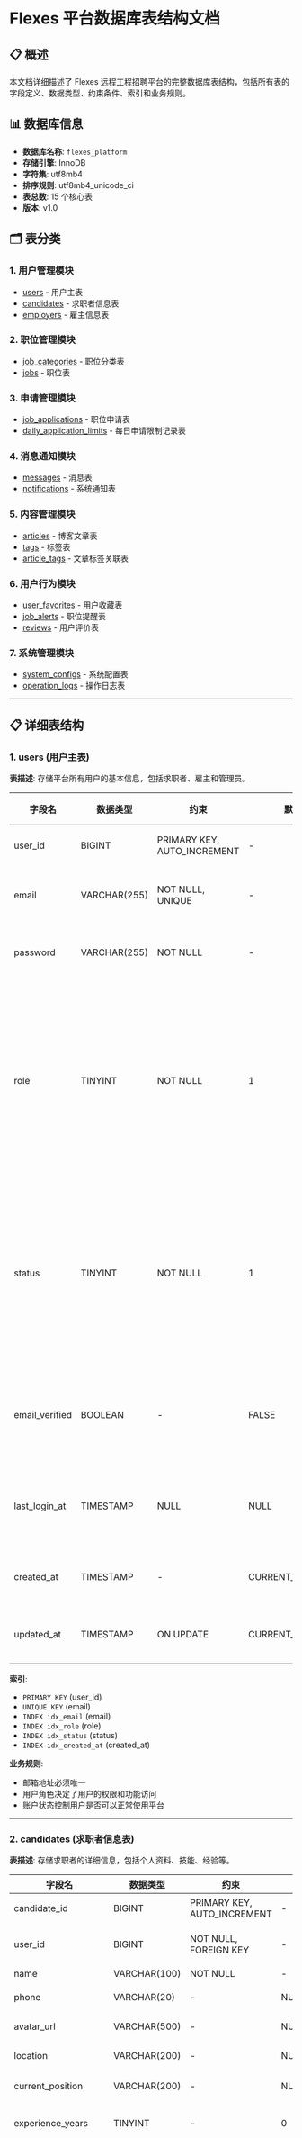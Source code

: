 # Flexes 平台数据库表结构文档

## 📋 概述

本文档详细描述了 Flexes 远程工程招聘平台的完整数据库表结构，包括所有表的字段定义、数据类型、约束条件、索引和业务规则。

## 📊 数据库信息

- **数据库名称**: `flexes_platform`
- **存储引擎**: InnoDB
- **字符集**: utf8mb4
- **排序规则**: utf8mb4_unicode_ci
- **表总数**: 15 个核心表
- **版本**: v1.0

## 🗂️ 表分类

### 1. 用户管理模块
- [users](#1-users-用户主表) - 用户主表
- [candidates](#2-candidates-求职者信息表) - 求职者信息表
- [employers](#3-employers-雇主信息表) - 雇主信息表

### 2. 职位管理模块
- [job_categories](#4-job_categories-职位分类表) - 职位分类表
- [jobs](#5-jobs-职位表) - 职位表

### 3. 申请管理模块
- [job_applications](#6-job_applications-职位申请表) - 职位申请表
- [daily_application_limits](#7-daily_application_limits-每日申请限制记录表) - 每日申请限制记录表

### 4. 消息通知模块
- [messages](#8-messages-消息表) - 消息表
- [notifications](#9-notifications-系统通知表) - 系统通知表

### 5. 内容管理模块
- [articles](#10-articles-博客文章表) - 博客文章表
- [tags](#11-tags-标签表) - 标签表
- [article_tags](#12-article_tags-文章标签关联表) - 文章标签关联表

### 6. 用户行为模块
- [user_favorites](#13-user_favorites-用户收藏表) - 用户收藏表
- [job_alerts](#14-job_alerts-职位提醒表) - 职位提醒表
- [reviews](#15-reviews-用户评价表) - 用户评价表

### 7. 系统管理模块
- [system_configs](#16-system_configs-系统配置表) - 系统配置表
- [operation_logs](#17-operation_logs-操作日志表) - 操作日志表

---

## 📋 详细表结构

### 1. users (用户主表)

**表描述**: 存储平台所有用户的基本信息，包括求职者、雇主和管理员。

| 字段名 | 数据类型 | 约束 | 默认值 | 描述 |
|--------|----------|------|--------|------|
| user_id | BIGINT | PRIMARY KEY, AUTO_INCREMENT | - | 用户ID |
| email | VARCHAR(255) | NOT NULL, UNIQUE | - | 邮箱地址 |
| password | VARCHAR(255) | NOT NULL | - | 密码哈希 |
| role | TINYINT | NOT NULL | 1 | 用户角色: 0-管理员, 1-求职者, 2-雇主 |
| status | TINYINT | NOT NULL | 1 | 账户状态: 0-禁用, 1-正常, 2-待验证 |
| email_verified | BOOLEAN | - | FALSE | 邮箱是否已验证 |
| last_login_at | TIMESTAMP | NULL | NULL | 最后登录时间 |
| created_at | TIMESTAMP | - | CURRENT_TIMESTAMP | 创建时间 |
| updated_at | TIMESTAMP | ON UPDATE | CURRENT_TIMESTAMP | 更新时间 |

**索引**:
- `PRIMARY KEY` (user_id)
- `UNIQUE KEY` (email)
- `INDEX idx_email` (email)
- `INDEX idx_role` (role)
- `INDEX idx_status` (status)
- `INDEX idx_created_at` (created_at)

**业务规则**:
- 邮箱地址必须唯一
- 用户角色决定了用户的权限和功能访问
- 账户状态控制用户是否可以正常使用平台

---

### 2. candidates (求职者信息表)

**表描述**: 存储求职者的详细信息，包括个人资料、技能、经验等。

| 字段名 | 数据类型 | 约束 | 默认值 | 描述 |
|--------|----------|------|--------|------|
| candidate_id | BIGINT | PRIMARY KEY, AUTO_INCREMENT | - | 求职者ID |
| user_id | BIGINT | NOT NULL, FOREIGN KEY | - | 关联用户ID |
| name | VARCHAR(100) | NOT NULL | - | 姓名 |
| phone | VARCHAR(20) | - | NULL | 手机号 |
| avatar_url | VARCHAR(500) | - | NULL | 头像URL |
| location | VARCHAR(200) | - | NULL | 所在地 |
| current_position | VARCHAR(200) | - | NULL | 当前职位 |
| experience_years | TINYINT | - | 0 | 工作经验年数 |
| education_level | TINYINT | - | NULL | 教育水平: 1-高中, 2-专科, 3-本科, 4-硕士, 5-博士 |
| expected_salary_min | INT | - | NULL | 期望薪资最低值 |
| expected_salary_max | INT | - | NULL | 期望薪资最高值 |
| job_status | TINYINT | - | 1 | 求职状态: 0-不找工作, 1-看机会, 2-急找工作 |
| resume_url | VARCHAR(500) | - | NULL | 简历文件URL |
| bio | TEXT | - | NULL | 个人简介 |
| skills | JSON | - | NULL | 技能标签JSON |
| created_at | TIMESTAMP | - | CURRENT_TIMESTAMP | 创建时间 |
| updated_at | TIMESTAMP | ON UPDATE | CURRENT_TIMESTAMP | 更新时间 |

**外键约束**:
- `FOREIGN KEY (user_id) REFERENCES users(user_id) ON DELETE CASCADE`

**索引**:
- `PRIMARY KEY` (candidate_id)
- `INDEX idx_user_id` (user_id)
- `INDEX idx_location` (location)
- `INDEX idx_experience` (experience_years)
- `INDEX idx_job_status` (job_status)

**业务规则**:
- 每个用户只能有一个求职者档案
- 技能信息以JSON格式存储，支持灵活的技能标签
- 求职状态影响职位推荐和搜索结果

---

### 3. employers (雇主信息表)

**表描述**: 存储雇主公司的详细信息，包括公司资料、联系方式等。

| 字段名 | 数据类型 | 约束 | 默认值 | 描述 |
|--------|----------|------|--------|------|
| employer_id | BIGINT | PRIMARY KEY, AUTO_INCREMENT | - | 雇主ID |
| user_id | BIGINT | NOT NULL, FOREIGN KEY | - | 关联用户ID |
| company_name | VARCHAR(200) | NOT NULL | - | 公司名称 |
| company_logo | VARCHAR(500) | - | NULL | 公司Logo URL |
| industry | VARCHAR(100) | - | NULL | 所属行业 |
| company_size | TINYINT | - | NULL | 公司规模: 1-1-10人, 2-11-50人, 3-51-200人, 4-201-1000人, 5-1000+人 |
| founded_year | YEAR | - | NULL | 成立年份 |
| website | VARCHAR(300) | - | NULL | 公司官网 |
| location | VARCHAR(200) | - | NULL | 公司地址 |
| description | TEXT | - | NULL | 公司简介 |
| contact_person | VARCHAR(100) | - | NULL | 联系人姓名 |
| contact_phone | VARCHAR(20) | - | NULL | 联系电话 |
| verified | BOOLEAN | - | FALSE | 是否已认证 |
| created_at | TIMESTAMP | - | CURRENT_TIMESTAMP | 创建时间 |
| updated_at | TIMESTAMP | ON UPDATE | CURRENT_TIMESTAMP | 更新时间 |

**外键约束**:
- `FOREIGN KEY (user_id) REFERENCES users(user_id) ON DELETE CASCADE`

**索引**:
- `PRIMARY KEY` (employer_id)
- `INDEX idx_user_id` (user_id)
- `INDEX idx_company_name` (company_name)
- `INDEX idx_industry` (industry)
- `INDEX idx_verified` (verified)

**业务规则**:
- 每个用户只能有一个雇主档案
- 认证状态影响职位发布权限和可信度
- 公司信息用于职位展示和候选人筛选

---

### 4. job_categories (职位分类表)

**表描述**: 存储职位分类信息，用于职位归类和筛选。

| 字段名 | 数据类型 | 约束 | 默认值 | 描述 |
|--------|----------|------|--------|------|
| category_id | INT | PRIMARY KEY, AUTO_INCREMENT | - | 分类ID |
| name | VARCHAR(100) | NOT NULL | - | 分类名称 |
| slug | VARCHAR(100) | NOT NULL, UNIQUE | - | 分类标识 |
| description | TEXT | - | NULL | 分类描述 |
| sort_order | INT | - | 0 | 排序权重 |
| status | TINYINT | - | 1 | 状态: 0-禁用, 1-启用 |
| created_at | TIMESTAMP | - | CURRENT_TIMESTAMP | 创建时间 |

**索引**:
- `PRIMARY KEY` (category_id)
- `UNIQUE KEY` (slug)
- `INDEX idx_slug` (slug)
- `INDEX idx_status` (status)
- `INDEX idx_sort_order` (sort_order)

**业务规则**:
- 分类标识(slug)必须唯一，用于URL友好的分类访问
- 排序权重控制分类在前端的显示顺序
- 状态控制分类是否在前端显示

---

### 5. jobs (职位表)

**表描述**: 存储职位信息，包括职位详情、要求、薪资等核心信息。

| 字段名 | 数据类型 | 约束 | 默认值 | 描述 |
|--------|----------|------|--------|------|
| job_id | BIGINT | PRIMARY KEY, AUTO_INCREMENT | - | 职位ID |
| employer_id | BIGINT | NOT NULL, FOREIGN KEY | - | 发布雇主ID |
| category_id | INT | FOREIGN KEY | NULL | 职位分类ID |
| title | VARCHAR(200) | NOT NULL | - | 职位标题 |
| description | TEXT | NOT NULL | - | 职位描述 |
| requirements | TEXT | - | NULL | 职位要求 |
| responsibilities | TEXT | - | NULL | 工作职责 |
| skills_required | JSON | - | NULL | 必需技能JSON |
| skills_preferred | JSON | - | NULL | 优先技能JSON |
| employment_type | TINYINT | NOT NULL | - | 工作类型: 1-全职, 2-兼职, 3-合同工, 4-实习 |
| experience_level | TINYINT | - | NULL | 经验要求: 1-应届生, 2-初级, 3-中级, 4-高级, 5-专家 |
| education_level | TINYINT | - | NULL | 学历要求: 1-不限, 2-高中, 3-专科, 4-本科, 5-硕士, 6-博士 |
| salary_min | INT | - | NULL | 薪资最低值 |
| salary_max | INT | - | NULL | 薪资最高值 |
| salary_currency | VARCHAR(10) | - | 'USD' | 薪资币种 |
| location | VARCHAR(200) | - | NULL | 工作地点 |
| remote_type | TINYINT | - | 1 | 远程类型: 1-完全远程, 2-混合办公, 3-现场办公 |
| benefits | TEXT | - | NULL | 福利待遇 |
| application_deadline | DATE | - | NULL | 申请截止日期 |
| status | TINYINT | - | 0 | 职位状态: 0-待审核, 1-招聘中, 2-暂停, 3-已关闭 |
| view_count | INT | - | 0 | 浏览次数 |
| application_count | INT | - | 0 | 申请次数 |
| featured | BOOLEAN | - | FALSE | 是否精选职位 |
| created_at | TIMESTAMP | - | CURRENT_TIMESTAMP | 创建时间 |
| updated_at | TIMESTAMP | ON UPDATE | CURRENT_TIMESTAMP | 更新时间 |

**外键约束**:
- `FOREIGN KEY (employer_id) REFERENCES employers(employer_id) ON DELETE CASCADE`
- `FOREIGN KEY (category_id) REFERENCES job_categories(category_id) ON DELETE SET NULL`

**索引**:
- `PRIMARY KEY` (job_id)
- `INDEX idx_employer_id` (employer_id)
- `INDEX idx_category_id` (category_id)
- `INDEX idx_status` (status)
- `INDEX idx_created_at` (created_at)
- `INDEX idx_location` (location)
- `INDEX idx_employment_type` (employment_type)
- `INDEX idx_experience_level` (experience_level)
- `INDEX idx_featured` (featured)
- `FULLTEXT idx_title_description` (title, description)

**业务规则**:
- 职位必须关联到有效的雇主
- 技能要求以JSON格式存储，支持灵活的技能匹配
- 全文搜索索引支持职位标题和描述的快速搜索
- 精选职位在搜索结果中优先显示

---

### 6. job_applications (职位申请表)

**表描述**: 存储求职者的职位申请记录，包括申请状态和雇主反馈。

| 字段名 | 数据类型 | 约束 | 默认值 | 描述 |
|--------|----------|------|--------|------|
| application_id | BIGINT | PRIMARY KEY, AUTO_INCREMENT | - | 申请ID |
| job_id | BIGINT | NOT NULL, FOREIGN KEY | - | 职位ID |
| candidate_id | BIGINT | NOT NULL, FOREIGN KEY | - | 求职者ID |
| cover_letter | TEXT | - | NULL | 求职信 |
| resume_url | VARCHAR(500) | - | NULL | 简历URL |
| status | TINYINT | - | 1 | 申请状态: 1-已提交, 2-已查看, 3-面试中, 4-已拒绝, 5-已录用 |
| employer_notes | TEXT | - | NULL | 雇主备注 |
| applied_at | TIMESTAMP | - | CURRENT_TIMESTAMP | 申请时间 |
| updated_at | TIMESTAMP | ON UPDATE | CURRENT_TIMESTAMP | 更新时间 |

**外键约束**:
- `FOREIGN KEY (job_id) REFERENCES jobs(job_id) ON DELETE CASCADE`
- `FOREIGN KEY (candidate_id) REFERENCES candidates(candidate_id) ON DELETE CASCADE`

**索引**:
- `PRIMARY KEY` (application_id)
- `UNIQUE KEY uk_job_candidate` (job_id, candidate_id) - 防止重复申请
- `INDEX idx_job_id` (job_id)
- `INDEX idx_candidate_id` (candidate_id)
- `INDEX idx_status` (status)
- `INDEX idx_applied_at` (applied_at)

**业务规则**:
- 同一求职者不能重复申请同一职位
- 申请状态变更会触发通知机制
- 雇主可以添加备注信息用于内部管理

---

### 7. daily_application_limits (每日申请限制记录表)

**表描述**: 记录求职者每日申请次数，用于实施申请频率限制。

| 字段名 | 数据类型 | 约束 | 默认值 | 描述 |
|--------|----------|------|--------|------|
| limit_id | BIGINT | PRIMARY KEY, AUTO_INCREMENT | - | 记录ID |
| candidate_id | BIGINT | NOT NULL, FOREIGN KEY | - | 求职者ID |
| application_date | DATE | NOT NULL | - | 申请日期 |
| application_count | INT | - | 0 | 当日申请次数 |
| created_at | TIMESTAMP | - | CURRENT_TIMESTAMP | 创建时间 |
| updated_at | TIMESTAMP | ON UPDATE | CURRENT_TIMESTAMP | 更新时间 |

**外键约束**:
- `FOREIGN KEY (candidate_id) REFERENCES candidates(candidate_id) ON DELETE CASCADE`

**索引**:
- `PRIMARY KEY` (limit_id)
- `UNIQUE KEY uk_candidate_date` (candidate_id, application_date)
- `INDEX idx_application_date` (application_date)

**业务规则**:
- 每个求职者每天的申请记录唯一
- 系统配置中定义每日申请上限
- 自动清理过期记录以节省存储空间

---

### 8. messages (消息表)

**表描述**: 存储用户之间的消息通信记录，包括面试邀请、工作邀请等。

| 字段名 | 数据类型 | 约束 | 默认值 | 描述 |
|--------|----------|------|--------|------|
| message_id | BIGINT | PRIMARY KEY, AUTO_INCREMENT | - | 消息ID |
| sender_id | BIGINT | NOT NULL, FOREIGN KEY | - | 发送者用户ID |
| receiver_id | BIGINT | NOT NULL, FOREIGN KEY | - | 接收者用户ID |
| message_type | TINYINT | - | 1 | 消息类型: 1-普通消息, 2-面试邀请, 3-工作邀请, 4-系统通知 |
| subject | VARCHAR(200) | - | NULL | 消息主题 |
| content | TEXT | NOT NULL | - | 消息内容 |
| read_status | BOOLEAN | - | FALSE | 是否已读 |
| read_at | TIMESTAMP | NULL | NULL | 阅读时间 |
| created_at | TIMESTAMP | - | CURRENT_TIMESTAMP | 创建时间 |

**外键约束**:
- `FOREIGN KEY (sender_id) REFERENCES users(user_id) ON DELETE CASCADE`
- `FOREIGN KEY (receiver_id) REFERENCES users(user_id) ON DELETE CASCADE`

**索引**:
- `PRIMARY KEY` (message_id)
- `INDEX idx_sender_id` (sender_id)
- `INDEX idx_receiver_id` (receiver_id)
- `INDEX idx_message_type` (message_type)
- `INDEX idx_read_status` (read_status)
- `INDEX idx_created_at` (created_at)

**业务规则**:
- 消息类型决定了消息的处理方式和显示样式
- 已读状态和时间用于消息管理和统计
- 支持不同类型的消息模板

---

### 9. notifications (系统通知表)

**表描述**: 存储系统生成的通知信息，如申请状态更新、职位匹配等。

| 字段名 | 数据类型 | 约束 | 默认值 | 描述 |
|--------|----------|------|--------|------|
| notification_id | BIGINT | PRIMARY KEY, AUTO_INCREMENT | - | 通知ID |
| user_id | BIGINT | NOT NULL, FOREIGN KEY | - | 用户ID |
| type | VARCHAR(50) | NOT NULL | - | 通知类型 |
| title | VARCHAR(200) | NOT NULL | - | 通知标题 |
| content | TEXT | - | NULL | 通知内容 |
| data | JSON | - | NULL | 相关数据JSON |
| read_status | BOOLEAN | - | FALSE | 是否已读 |
| read_at | TIMESTAMP | NULL | NULL | 阅读时间 |
| created_at | TIMESTAMP | - | CURRENT_TIMESTAMP | 创建时间 |

**外键约束**:
- `FOREIGN KEY (user_id) REFERENCES users(user_id) ON DELETE CASCADE`

**索引**:
- `PRIMARY KEY` (notification_id)
- `INDEX idx_user_id` (user_id)
- `INDEX idx_type` (type)
- `INDEX idx_read_status` (read_status)
- `INDEX idx_created_at` (created_at)

**业务规则**:
- 通知类型用于分类和过滤不同类型的通知
- JSON数据字段存储通知相关的结构化信息
- 支持批量标记已读和自动清理机制

---

### 10. articles (博客文章表)

**表描述**: 存储平台博客文章，用于内容营销和用户教育。

| 字段名 | 数据类型 | 约束 | 默认值 | 描述 |
|--------|----------|------|--------|------|
| article_id | BIGINT | PRIMARY KEY, AUTO_INCREMENT | - | 文章ID |
| author_id | BIGINT | NOT NULL, FOREIGN KEY | - | 作者用户ID |
| title | VARCHAR(300) | NOT NULL | - | 文章标题 |
| slug | VARCHAR(300) | NOT NULL, UNIQUE | - | 文章标识 |
| content | LONGTEXT | NOT NULL | - | 文章内容 |
| excerpt | TEXT | - | NULL | 文章摘要 |
| featured_image | VARCHAR(500) | - | NULL | 特色图片URL |
| status | TINYINT | - | 0 | 文章状态: 0-草稿, 1-已发布, 2-已下线 |
| view_count | INT | - | 0 | 浏览次数 |
| published_at | TIMESTAMP | NULL | NULL | 发布时间 |
| created_at | TIMESTAMP | - | CURRENT_TIMESTAMP | 创建时间 |
| updated_at | TIMESTAMP | ON UPDATE | CURRENT_TIMESTAMP | 更新时间 |

**外键约束**:
- `FOREIGN KEY (author_id) REFERENCES users(user_id) ON DELETE CASCADE`

**索引**:
- `PRIMARY KEY` (article_id)
- `UNIQUE KEY` (slug)
- `INDEX idx_author_id` (author_id)
- `INDEX idx_slug` (slug)
- `INDEX idx_status` (status)
- `INDEX idx_published_at` (published_at)
- `FULLTEXT idx_title_content` (title, content)

**业务规则**:
- 文章标识(slug)必须唯一，用于SEO友好的URL
- 全文搜索索引支持文章内容的快速搜索
- 发布状态控制文章的可见性

---

### 11. tags (标签表)

**表描述**: 存储系统中的各种标签，包括技能标签、行业标签和文章标签。

| 字段名 | 数据类型 | 约束 | 默认值 | 描述 |
|--------|----------|------|--------|------|
| tag_id | INT | PRIMARY KEY, AUTO_INCREMENT | - | 标签ID |
| name | VARCHAR(100) | NOT NULL, UNIQUE | - | 标签名称 |
| slug | VARCHAR(100) | NOT NULL, UNIQUE | - | 标签标识 |
| type | TINYINT | - | 1 | 标签类型: 1-技能标签, 2-行业标签, 3-文章标签 |
| usage_count | INT | - | 0 | 使用次数 |
| created_at | TIMESTAMP | - | CURRENT_TIMESTAMP | 创建时间 |

**索引**:
- `PRIMARY KEY` (tag_id)
- `UNIQUE KEY` (name)
- `UNIQUE KEY` (slug)
- `INDEX idx_name` (name)
- `INDEX idx_slug` (slug)
- `INDEX idx_type` (type)
- `INDEX idx_usage_count` (usage_count)

**业务规则**:
- 标签名称和标识必须唯一
- 使用次数用于标签热度排序
- 不同类型的标签用于不同的业务场景

---

### 12. article_tags (文章标签关联表)

**表描述**: 文章和标签的多对多关联表。

| 字段名 | 数据类型 | 约束 | 默认值 | 描述 |
|--------|----------|------|--------|------|
| article_id | BIGINT | NOT NULL, FOREIGN KEY | - | 文章ID |
| tag_id | INT | NOT NULL, FOREIGN KEY | - | 标签ID |

**外键约束**:
- `FOREIGN KEY (article_id) REFERENCES articles(article_id) ON DELETE CASCADE`
- `FOREIGN KEY (tag_id) REFERENCES tags(tag_id) ON DELETE CASCADE`

**索引**:
- `PRIMARY KEY` (article_id, tag_id)

**业务规则**:
- 实现文章和标签的多对多关联
- 文章删除时自动删除关联关系
- 标签删除时自动删除关联关系

---

### 13. user_favorites (用户收藏表)

**表描述**: 存储用户的收藏记录，包括收藏的职位、候选人和公司。

| 字段名 | 数据类型 | 约束 | 默认值 | 描述 |
|--------|----------|------|--------|------|
| favorite_id | BIGINT | PRIMARY KEY, AUTO_INCREMENT | - | 收藏ID |
| user_id | BIGINT | NOT NULL, FOREIGN KEY | - | 用户ID |
| target_type | TINYINT | NOT NULL | - | 收藏类型: 1-职位, 2-候选人, 3-公司 |
| target_id | BIGINT | NOT NULL | - | 目标ID |
| created_at | TIMESTAMP | - | CURRENT_TIMESTAMP | 创建时间 |

**外键约束**:
- `FOREIGN KEY (user_id) REFERENCES users(user_id) ON DELETE CASCADE`

**索引**:
- `PRIMARY KEY` (favorite_id)
- `UNIQUE KEY uk_user_target` (user_id, target_type, target_id)
- `INDEX idx_user_id` (user_id)
- `INDEX idx_target` (target_type, target_id)

**业务规则**:
- 同一用户不能重复收藏同一目标
- 收藏类型决定了目标的解释方式
- 支持不同类型对象的统一收藏管理

---

### 14. job_alerts (职位提醒表)

**表描述**: 存储用户设置的职位提醒条件，用于自动推送匹配的职位。

| 字段名 | 数据类型 | 约束 | 默认值 | 描述 |
|--------|----------|------|--------|------|
| alert_id | BIGINT | PRIMARY KEY, AUTO_INCREMENT | - | 提醒ID |
| user_id | BIGINT | NOT NULL, FOREIGN KEY | - | 用户ID |
| name | VARCHAR(200) | NOT NULL | - | 提醒名称 |
| keywords | VARCHAR(500) | - | NULL | 关键词 |
| location | VARCHAR(200) | - | NULL | 地点 |
| category_id | INT | FOREIGN KEY | NULL | 职位分类 |
| employment_type | TINYINT | - | NULL | 工作类型 |
| experience_level | TINYINT | - | NULL | 经验要求 |
| salary_min | INT | - | NULL | 最低薪资 |
| frequency | TINYINT | - | 1 | 提醒频率: 1-实时, 2-每日, 3-每周 |
| status | TINYINT | - | 1 | 状态: 0-暂停, 1-启用 |
| last_sent_at | TIMESTAMP | NULL | NULL | 最后发送时间 |
| created_at | TIMESTAMP | - | CURRENT_TIMESTAMP | 创建时间 |
| updated_at | TIMESTAMP | ON UPDATE | CURRENT_TIMESTAMP | 更新时间 |

**外键约束**:
- `FOREIGN KEY (user_id) REFERENCES users(user_id) ON DELETE CASCADE`
- `FOREIGN KEY (category_id) REFERENCES job_categories(category_id) ON DELETE SET NULL`

**索引**:
- `PRIMARY KEY` (alert_id)
- `INDEX idx_user_id` (user_id)
- `INDEX idx_status` (status)
- `INDEX idx_frequency` (frequency)

**业务规则**:
- 用户可以设置多个不同条件的职位提醒
- 提醒频率控制推送的时间间隔
- 状态控制提醒是否生效

---

### 15. reviews (用户评价表)

**表描述**: 存储用户对平台和公司的评价信息。

| 字段名 | 数据类型 | 约束 | 默认值 | 描述 |
|--------|----------|------|--------|------|
| review_id | BIGINT | PRIMARY KEY, AUTO_INCREMENT | - | 评价ID |
| reviewer_id | BIGINT | NOT NULL, FOREIGN KEY | - | 评价者用户ID |
| target_type | TINYINT | NOT NULL | - | 评价类型: 1-平台评价, 2-公司评价 |
| target_id | BIGINT | - | NULL | 目标ID (公司ID等) |
| rating | TINYINT | NOT NULL | - | 评分 (1-5星) |
| title | VARCHAR(200) | - | NULL | 评价标题 |
| content | TEXT | - | NULL | 评价内容 |
| status | TINYINT | - | 0 | 审核状态: 0-待审核, 1-已通过, 2-已拒绝 |
| created_at | TIMESTAMP | - | CURRENT_TIMESTAMP | 创建时间 |
| updated_at | TIMESTAMP | ON UPDATE | CURRENT_TIMESTAMP | 更新时间 |

**外键约束**:
- `FOREIGN KEY (reviewer_id) REFERENCES users(user_id) ON DELETE CASCADE`

**索引**:
- `PRIMARY KEY` (review_id)
- `INDEX idx_reviewer_id` (reviewer_id)
- `INDEX idx_target` (target_type, target_id)
- `INDEX idx_rating` (rating)
- `INDEX idx_status` (status)

**业务规则**:
- 评价需要经过审核才能公开显示
- 评分范围限制在1-5星之间
- 支持对不同目标类型的评价

---

### 16. system_configs (系统配置表)

**表描述**: 存储系统的各种配置参数，支持动态配置管理。

| 字段名 | 数据类型 | 约束 | 默认值 | 描述 |
|--------|----------|------|--------|------|
| config_id | INT | PRIMARY KEY, AUTO_INCREMENT | - | 配置ID |
| config_key | VARCHAR(100) | NOT NULL, UNIQUE | - | 配置键 |
| config_value | TEXT | - | NULL | 配置值 |
| description | VARCHAR(500) | - | NULL | 配置描述 |
| type | VARCHAR(50) | - | 'string' | 数据类型 |
| created_at | TIMESTAMP | - | CURRENT_TIMESTAMP | 创建时间 |
| updated_at | TIMESTAMP | ON UPDATE | CURRENT_TIMESTAMP | 更新时间 |

**索引**:
- `PRIMARY KEY` (config_id)
- `UNIQUE KEY` (config_key)
- `INDEX idx_config_key` (config_key)

**业务规则**:
- 配置键必须唯一
- 支持不同数据类型的配置值
- 用于系统参数的动态管理

**默认配置项**:
- `daily_application_limit`: 每日职位申请限制数量 (20)
- `job_approval_required`: 职位发布是否需要审核 (true)
- `email_verification_required`: 注册是否需要邮箱验证 (true)
- `platform_name`: 平台名称 (Flexes)
- `support_email`: 客服邮箱 (support@flexes.work)
- `max_resume_size`: 简历文件最大大小 (5242880 字节)
- `allowed_resume_types`: 允许的简历文件类型 (pdf,doc,docx)

---

### 17. operation_logs (操作日志表)

**表描述**: 记录用户在系统中的各种操作，用于审计和安全监控。

| 字段名 | 数据类型 | 约束 | 默认值 | 描述 |
|--------|----------|------|--------|------|
| log_id | BIGINT | PRIMARY KEY, AUTO_INCREMENT | - | 日志ID |
| user_id | BIGINT | FOREIGN KEY | NULL | 操作用户ID |
| action | VARCHAR(100) | NOT NULL | - | 操作动作 |
| resource_type | VARCHAR(50) | - | NULL | 资源类型 |
| resource_id | BIGINT | - | NULL | 资源ID |
| ip_address | VARCHAR(45) | - | NULL | IP地址 |
| user_agent | TEXT | - | NULL | 用户代理 |
| details | JSON | - | NULL | 操作详情JSON |
| created_at | TIMESTAMP | - | CURRENT_TIMESTAMP | 创建时间 |

**外键约束**:
- `FOREIGN KEY (user_id) REFERENCES users(user_id) ON DELETE SET NULL`

**索引**:
- `PRIMARY KEY` (log_id)
- `INDEX idx_user_id` (user_id)
- `INDEX idx_action` (action)
- `INDEX idx_resource` (resource_type, resource_id)
- `INDEX idx_created_at` (created_at)

**业务规则**:
- 用户删除时日志保留但用户ID设为NULL
- 支持IPv4和IPv6地址格式
- JSON详情字段存储操作的具体信息
- 定期清理过期日志以节省存储空间

---

## 📊 数据库统计信息

### 表大小预估

| 表名 | 预估行数 | 存储大小 | 增长速度 |
|------|----------|----------|----------|
| users | 10万 | 50MB | 中等 |
| candidates | 8万 | 100MB | 中等 |
| employers | 2万 | 30MB | 慢 |
| jobs | 50万 | 500MB | 快 |
| job_applications | 200万 | 300MB | 快 |
| messages | 100万 | 200MB | 快 |
| notifications | 500万 | 800MB | 很快 |
| articles | 1万 | 100MB | 慢 |
| operation_logs | 1000万 | 2GB | 很快 |

### 性能优化索引

**复合索引**:
- `idx_jobs_search` (status, category_id, location, employment_type, experience_level, created_at)
- `idx_applications_candidate_status` (candidate_id, status, applied_at)
- `idx_applications_job_status` (job_id, status, applied_at)
- `idx_messages_receiver_read` (receiver_id, read_status, created_at)
- `idx_notifications_user_read` (user_id, read_status, created_at)
- `idx_users_role_status_login` (role, status, last_login_at)
- `idx_candidates_search` (job_status, location, experience_years, education_level)
- `idx_employers_verified_industry` (verified, industry, created_at)

**全文搜索索引**:
- `idx_title_description` (jobs.title, jobs.description)
- `idx_title_content` (articles.title, articles.content)

---

## 🔧 数据库维护

### 存储过程

1. **CheckDailyApplicationLimit**: 检查求职者每日申请限制
2. **UpdateDailyApplicationCount**: 更新每日申请计数

### 触发器

1. **after_user_insert**: 用户注册后自动创建角色信息
2. **after_job_application_insert**: 职位申请后更新申请计数

### 视图

1. **job_details_view**: 职位详细信息综合视图
2. **candidate_details_view**: 求职者详细信息综合视图

### 数据清理策略

- **每日申请限制记录**: 保留30天
- **操作日志**: 保留90天
- **已读通知**: 保留30天
- **临时文件**: 保留7天

---

## 📋 枚举值定义

### 用户相关
- **用户角色** (users.role): 0-管理员, 1-求职者, 2-雇主
- **账户状态** (users.status): 0-禁用, 1-正常, 2-待验证
- **教育水平**: 1-高中, 2-专科, 3-本科, 4-硕士, 5-博士
- **求职状态** (candidates.job_status): 0-不找工作, 1-看机会, 2-急找工作
- **公司规模** (employers.company_size): 1-1-10人, 2-11-50人, 3-51-200人, 4-201-1000人, 5-1000+人

### 职位相关
- **工作类型** (jobs.employment_type): 1-全职, 2-兼职, 3-合同工, 4-实习
- **经验要求** (jobs.experience_level): 1-应届生, 2-初级, 3-中级, 4-高级, 5-专家
- **远程类型** (jobs.remote_type): 1-完全远程, 2-混合办公, 3-现场办公
- **职位状态** (jobs.status): 0-待审核, 1-招聘中, 2-暂停, 3-已关闭
- **申请状态** (job_applications.status): 1-已提交, 2-已查看, 3-面试中, 4-已拒绝, 5-已录用

### 其他
- **消息类型** (messages.message_type): 1-普通消息, 2-面试邀请, 3-工作邀请, 4-系统通知
- **标签类型** (tags.type): 1-技能标签, 2-行业标签, 3-文章标签
- **收藏类型** (user_favorites.target_type): 1-职位, 2-候选人, 3-公司
- **提醒频率** (job_alerts.frequency): 1-实时, 2-每日, 3-每周
- **评价类型** (reviews.target_type): 1-平台评价, 2-公司评价

---

*本文档基于 Flexes v1.0 数据库设计，最后更新时间：2025-09-17*
